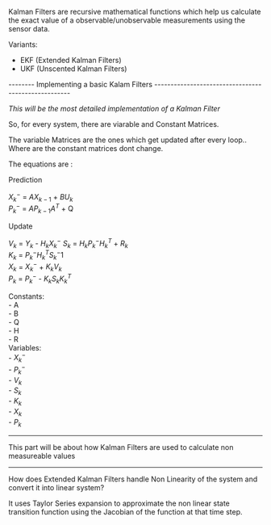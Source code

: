 Kalman Filters are recursive mathematical functions which help us calculate the exact value of a observable/unobservable measurements using the sensor data. 

Variants:
 - EKF (Extended Kalman Filters)
 - UKF (Unscented Kalman Filters)


-------- Implementing a basic Kalam Filters ----------------------------------------------------      

*This will be the most detailed implementation of a Kalman Filter*

So, for every system, there are viarable and Constant Matrices. 

The variable Matrices are the ones which get updated after every loop.. Where are the constant matrices dont change. 

The equations are : 

Prediction  
  


$X_k^-$ = $AX_{k-1}$ + $BU_k$  
$P_k^-$ = $AP_{k-1}A^T$ + Q  

Update  

$V_k$ = $Y_k$ - $H_kX_k^-$
$S_k$ = $H_kP_k^-H_k^T$ + $R_k$  
$K_k$ = $P_k^-H_k^TS_k^-1$  
$X_k$ = $X_k^-$ + $K_kV_k$  
$P_k$ = $P_k^-$ - $K_kS_kK_k^T$  

Constants:   
    - A  
    - B  
    - Q  
    - H  
    - R  
Variables:  
    - $X_k^-$  
    - $P_k^-$  
    - $V_k$  
    - $S_k$  
    - $K_k$  
    - $X_k$  
    - $P_k$  

----------------------------------------------------      

This part will be about how Kalman Filters are used to calculate non measureable values

----------------------------------------------------      

How does Extended Kalman Filters handle Non Linearity of the system and convert it into linear system? 

It uses Taylor Series expansion to approximate the non linear state transition function using the Jacobian of the function at that time step. 